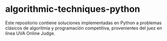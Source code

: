 # algorithmic-techniques-python
Este repositorio contiene soluciones implementadas en Python a problemas clásicos de algoritmia y programación competitiva, provenientes del juez en línea UVA Online Judge. 
